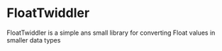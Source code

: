 # FloatTwiddler
FloatTwiddler is a simple ans small library for converting Float values in smaller data types
